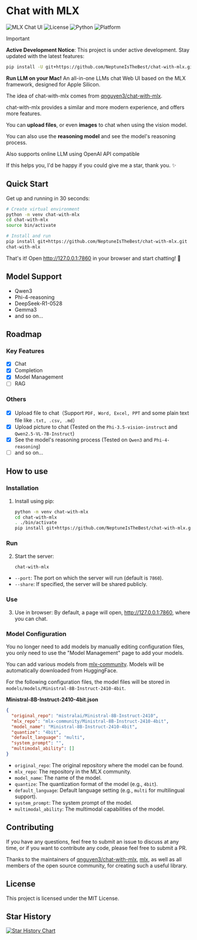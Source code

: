 # Chat with MLX

![MLX Chat UI](https://img.shields.io/badge/Apple%20Silicon-MLX-blue?style=for-the-badge&logo=apple)
![License](https://img.shields.io/badge/License-MIT-green?style=for-the-badge)
![Python](https://img.shields.io/badge/Python-3.10+-blue?style=for-the-badge&logo=python)
![Platform](https://img.shields.io/badge/Platform-macOS%2013.5+-lightgrey?style=for-the-badge&logo=apple)

> [!IMPORTANT]
> **Active Development Notice**: This project is under active development. Stay updated with the latest features:
> ```bash
> pip install -U git+https://github.com/NeptuneIsTheBest/chat-with-mlx.git
> ```

**Run LLM on your Mac!** An all-in-one LLMs chat Web UI based on the MLX framework, designed for Apple Silicon.

The idea of chat-with-mlx comes from [qnguyen3/chat-with-mlx](https://github.com/qnguyen3/chat-with-mlx).

chat-with-mlx provides a similar and more modern experience, and offers more features.

You can **upload files**, or even **images** to chat when using the vision model.

You can also use the **reasoning model** and see the model's reasoning process.

Also supports online LLM using OpenAI API compatible

If this helps you, I'd be happy if you could give me a star, thank you. ✨

## Quick Start

Get up and running in 30 seconds:

```bash
# Create virtual environment
python -m venv chat-with-mlx
cd chat-with-mlx
source bin/activate

# Install and run
pip install git+https://github.com/NeptuneIsTheBest/chat-with-mlx.git
chat-with-mlx
```

That's it! Open http://127.0.0.1:7860 in your browser and start chatting! 🎉

## Model Support

* Qwen3
* Phi-4-reasoning
* DeepSeek-R1-0528
* Gemma3
* and so on...

## Roadmap

### Key Features

* [x] Chat
* [x] Completion
* [x] Model Management
* [ ] RAG

### Others

* [x] Upload file to chat（Support `PDF, Word, Excel, PPT` and some plain text file like `.txt, .csv, .md`）
* [x] Upload picture to chat (Tested on the `Phi-3.5-vision-instruct` and `Qwen2.5-VL-7B-Instruct`)
* [x] See the model's reasoning process (Tested on `Qwen3` and `Phi-4-reasoning`)
* [ ] and so on...

## How to use

### Installation

1. Install using pip:
   ```bash
   python -m venv chat-with-mlx
   cd chat-with-mlx
   . ./bin/activate
   pip install git+https://github.com/NeptuneIsTheBest/chat-with-mlx.git
   ```

### Run

2. Start the server:
   ```bash
   chat-with-mlx
   ```

- `--port`: The port on which the server will run (default is `7860`).
- `--share`: If specified, the server will be shared publicly.

### Use

3. Use in browser: By default, a page will open, http://127.0.0.1:7860, where you can chat.

### Model Configuration

You no longer need to add models by manually editing configuration files, you only need to use the "Model Management" page to add your models.

You can add various models from [mlx-community](https://huggingface.co/mlx-community). Models will be automatically downloaded from HuggingFace.

For the following configuration files, the model files will be stored in `models/models/Ministral-8B-Instruct-2410-4bit`.

**Ministral-8B-Instruct-2410-4bit.json**

```json
{
  "original_repo": "mistralai/Ministral-8B-Instruct-2410",
  "mlx_repo": "mlx-community/Ministral-8B-Instruct-2410-4bit",
  "model_name": "Ministral-8B-Instruct-2410-4bit",
  "quantize": "4bit",
  "default_language": "multi",
  "system_prompt": "",
  "multimodal_ability": []
}
```

- `original_repo`: The original repository where the model can be found.
- `mlx_repo`: The repository in the MLX community.
- `model_name`: The name of the model.
- `quantize`: The quantization format of the model (e.g., `4bit`).
- `default_language`: Default language setting (e.g., `multi` for multilingual support).
- `system_prompt`: The system prompt of the model.
- `multimodal_ability`: The multimodal capabilities of the model.

## Contributing

If you have any questions, feel free to submit an issue to discuss at any time, or if you want to contribute any code, please feel free to submit a PR.

Thanks to the maintainers of [qnguyen3/chat-with-mlx](https://github.com/qnguyen3/chat-with-mlx), [mlx](https://github.com/ml-explore/mlx), as well as all members of the open source community, for
creating such a useful library.

## License

This project is licensed under the MIT License.

## Star History

[![Star History Chart](https://api.star-history.com/svg?repos=NeptuneIsTheBest/chat-with-mlx&type=Date)](https://star-history.com/#NeptuneIsTheBest/chat-with-mlx&Date)
